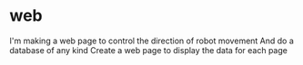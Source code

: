 # web

I'm making a web page to control the direction of robot movement
And do a database of any kind
Create a web page to display the data for each page
